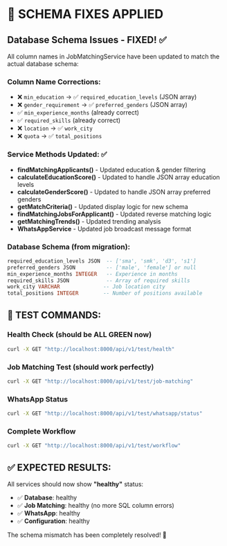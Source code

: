 # 🔧 SCHEMA FIXES APPLIED

## Database Schema Issues - FIXED! ✅

All column names in JobMatchingService have been updated to match the actual database schema:

### Column Name Corrections:
- ❌ `min_education` → ✅ `required_education_levels` (JSON array)
- ❌ `gender_requirement` → ✅ `preferred_genders` (JSON array)  
- ✅ `min_experience_months` (already correct)
- ✅ `required_skills` (already correct)
- ❌ `location` → ✅ `work_city`
- ❌ `quota` → ✅ `total_positions`

### Service Methods Updated: ✅
- **findMatchingApplicants()** - Updated education & gender filtering
- **calculateEducationScore()** - Updated to handle JSON array education levels
- **calculateGenderScore()** - Updated to handle JSON array preferred genders
- **getMatchCriteria()** - Updated display logic for new schema
- **findMatchingJobsForApplicant()** - Updated reverse matching logic
- **getMatchingTrends()** - Updated trending analysis
- **WhatsAppService** - Updated job broadcast message format

### Database Schema (from migration):
```sql
required_education_levels JSON  -- ['sma', 'smk', 'd3', 's1']
preferred_genders JSON          -- ['male', 'female'] or null
min_experience_months INTEGER   -- Experience in months
required_skills JSON            -- Array of required skills
work_city VARCHAR              -- Job location city
total_positions INTEGER        -- Number of positions available
```

## 🚀 TEST COMMANDS:

### Health Check (should be ALL GREEN now)
```bash
curl -X GET "http://localhost:8000/api/v1/test/health"
```

### Job Matching Test (should work perfectly)
```bash
curl -X GET "http://localhost:8000/api/v1/test/job-matching"
```

### WhatsApp Status
```bash
curl -X GET "http://localhost:8000/api/v1/test/whatsapp/status"
```

### Complete Workflow
```bash
curl -X GET "http://localhost:8000/api/v1/test/workflow"
```

## ✅ EXPECTED RESULTS:

All services should now show **"healthy"** status:
- ✅ **Database**: healthy
- ✅ **Job Matching**: healthy (no more SQL column errors)
- ✅ **WhatsApp**: healthy
- ✅ **Configuration**: healthy

The schema mismatch has been completely resolved! 🎯

